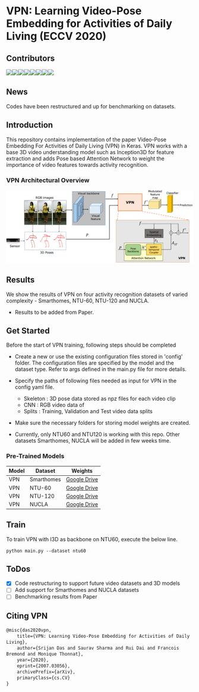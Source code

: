 # VPN: Learning Video-Pose Embedding for Activities of Daily Living (ECCV 2020)

## Contributors 

[![](https://sourcerer.io/fame/srv902/srijandas07/VPN/images/0)](https://sourcerer.io/fame/srv902/srijandas07/VPN/links/0)[![](https://sourcerer.io/fame/srv902/srijandas07/VPN/images/1)](https://sourcerer.io/fame/srv902/srijandas07/VPN/links/1)[![](https://sourcerer.io/fame/srv902/srijandas07/VPN/images/2)](https://sourcerer.io/fame/srv902/srijandas07/VPN/links/2)[![](https://sourcerer.io/fame/srv902/srijandas07/VPN/images/3)](https://sourcerer.io/fame/srv902/srijandas07/VPN/links/3)[![](https://sourcerer.io/fame/srv902/srijandas07/VPN/images/4)](https://sourcerer.io/fame/srv902/srijandas07/VPN/links/4)[![](https://sourcerer.io/fame/srv902/srijandas07/VPN/images/5)](https://sourcerer.io/fame/srv902/srijandas07/VPN/links/5)[![](https://sourcerer.io/fame/srv902/srijandas07/VPN/images/6)](https://sourcerer.io/fame/srv902/srijandas07/VPN/links/6)[![](https://sourcerer.io/fame/srv902/srijandas07/VPN/images/7)](https://sourcerer.io/fame/srv902/srijandas07/VPN/links/7)

## News
Codes have been restructured and up for benchmarking on datasets.

## Introduction

This repository contains implementation of the paper Video-Pose Embedding For Activities of Daily Living (VPN) in Keras. VPN works with a base 3D video understanding model such as Inception3D for feature extraction and adds Pose based Attention Network to weight the importance of video features towards activity recognition. 

### VPN Architectural Overview
![](image.png)

## Results
We show the results of VPN on four activity recognition datasets of varied complexity - Smarthomes, NTU-60, NTU-120 and NUCLA. 
* Results to be added from Paper.

## Get Started
Before the start of VPN training, following steps should be completed

* Create a new or use the existing configuration files stored in 'config' folder. The configuration files are specified by the model and the dataset type. Refer to args defined in the main.py file for more details.

* Specify the paths of following files needed as input for VPN in the config yaml file.
    * Skeleton : 3D pose data stored as npz files for each video clip
    * CNN      : RGB video data of 
    * Splits   : Training, Validation and Test video data splits

* Make sure the necessary folders for storing model weights are created.

* Currently, only NTU60 and NTU120 is working with this repo. Other datasets Smarthomes, NUCLA will be added in few weeks time. 


### Pre-Trained Models

|    Model   |    Dataset    |                           Weights                           |
|------------|---------------|-------------------------------------------------------------|
|     VPN    |  Smarthomes   | [Google Drive](https://drive.google.com/drive/u/0/my-drive) |
|     VPN    |  NTU-60       | [Google Drive](https://drive.google.com/drive/u/0/my-drive) |
|     VPN    |  NTU-120      | [Google Drive](https://drive.google.com/drive/u/0/my-drive) |
|     VPN    |  NUCLA        | [Google Drive](https://drive.google.com/drive/u/0/my-drive) |


## Train
To train VPN with I3D as backbone on NTU60, execute the below line. 

```
python main.py --dataset ntu60
```

## ToDos
- [x] Code restructuring to support future video datasets and 3D models
- [ ] Add support for Smarthomes and NUCLA datasets 
- [ ] Benchmarking results from Paper

## Citing VPN
    @misc{das2020vpn,
        title={VPN: Learning Video-Pose Embedding for Activities of Daily Living},
        author={Srijan Das and Saurav Sharma and Rui Dai and Francois Bremond and Monique Thonnat},
        year={2020},
        eprint={2007.03056},
        archivePrefix={arXiv},
        primaryClass={cs.CV}
    }
